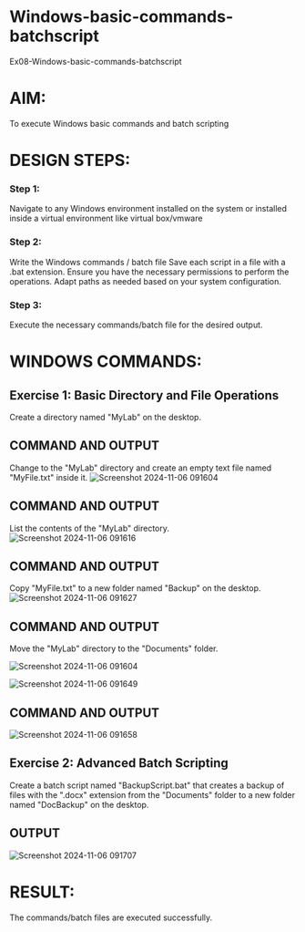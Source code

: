 # Windows-basic-commands-batchscript
Ex08-Windows-basic-commands-batchscript

# AIM:
To execute Windows basic commands and batch scripting

# DESIGN STEPS:

### Step 1:

Navigate to any Windows environment installed on the system or installed inside a virtual environment like virtual box/vmware 

### Step 2:

Write the Windows commands / batch file
Save each script in a file with a .bat extension.
Ensure you have the necessary permissions to perform the operations.
Adapt paths as needed based on your system configuration.
### Step 3:

Execute the necessary commands/batch file for the desired output. 




# WINDOWS COMMANDS:
## Exercise 1: Basic Directory and File Operations
Create a directory named "MyLab" on the desktop.


## COMMAND AND OUTPUT

Change to the "MyLab" directory and create an empty text file named "MyFile.txt" inside it.
![Screenshot 2024-11-06 091604](https://github.com/user-attachments/assets/2ee7a6fb-a97d-4e93-9d8c-0914caa723a6)


## COMMAND AND OUTPUT

List the contents of the "MyLab" directory.
![Screenshot 2024-11-06 091616](https://github.com/user-attachments/assets/287303c8-5e78-47f2-a251-bd2de62c9506)


## COMMAND AND OUTPUT

Copy "MyFile.txt" to a new folder named "Backup" on the desktop.
![Screenshot 2024-11-06 091627](https://github.com/user-attachments/assets/64b0b731-a04f-4df3-994e-3319cb5c748e)

## COMMAND AND OUTPUT

Move the "MyLab" directory to the "Documents" folder.

![Screenshot 2024-11-06 091604](https://github.com/user-attachments/assets/c6393174-bc84-46fa-aec9-573cb982cabc)

![Screenshot 2024-11-06 091649](https://github.com/user-attachments/assets/e1d01992-9cb4-4912-b0a6-4d8b582958fd)




## COMMAND AND OUTPUT

![Screenshot 2024-11-06 091658](https://github.com/user-attachments/assets/9e084d42-bd9b-443d-99d7-28ac2a4ab3dd)


## Exercise 2: Advanced Batch Scripting
Create a batch script named "BackupScript.bat" that creates a backup of files with the ".docx" extension from the "Documents" folder to a new folder named "DocBackup" on the desktop.







## OUTPUT

![Screenshot 2024-11-06 091707](https://github.com/user-attachments/assets/3dd18b36-f82b-499f-afb2-f12a0af1cbbb)





# RESULT:
The commands/batch files are executed successfully.

